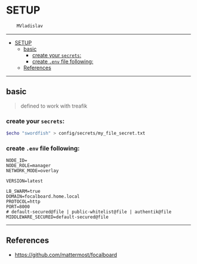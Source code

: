 # SETUP

```sh
    MVladislav
```

---

- [SETUP](#setup)
  - [basic](#basic)
    - [create your `secrets`:](#create-your-secrets)
    - [create `.env` file following:](#create-env-file-following)
  - [References](#references)

---

## basic

> defined to work with treafik

### create your `secrets`:

```sh
$echo "swordfish" > config/secrets/my_file_secret.txt
```

### create `.env` file following:

```env
NODE_ID=
NODE_ROLE=manager
NETWORK_MODE=overlay

VERSION=latest

LB_SWARM=true
DOMAIN=focalboard.home.local
PROTOCOL=http
PORT=8000
# default-secured@file | public-whitelist@file | authentik@file
MIDDLEWARE_SECURED=default-secured@file
```

---

## References

- <https://github.com/mattermost/focalboard>
